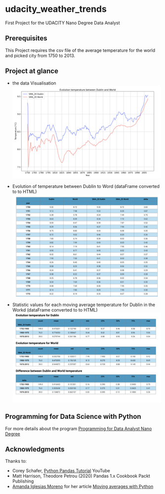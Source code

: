 # udacity_weather_trends
First Project for the UDACITY Nano Degree Data Analyst

## Prerequisites
This Project requires the csv file of the average temperature for the world and picked city from 1750 to 2013. 

## Project at glance

* the data Visualisation 
![Chart Line](https://github.com/clemoni/udacity_weather_trends/blob/main/img/chart_line_temp.png)

* Evolution of temperature between Dublin to Word (dataFrame converted to to HTML)
![dataFrame converted to HTML](https://github.com/clemoni/udacity_weather_trends/blob/main/img/dataFrame_to_html.png)

* Statistic values for each moving average temperature for Dublin in the Workd (dataFrame converted to to HTML) 
![dataFrame converted to HTML](https://github.com/clemoni/udacity_weather_trends/blob/main/img/dataFrame_sma_stat.png)

## Programming for Data Science with Python
For more details about the program [Programming for Data Analyst Nano Degree](https://www.udacity.com/course/data-analyst-nanodegree--nd002)


## Acknowledgments
Thanks to:
* Corey Schafer, [Python Pandas Tutorial](https://youtu.be/ZyhVh-qRZPA) YouTube
* Matt Harrison, Theodore Petrou (2020) Pandas 1.x Cookbook Packt Publishing
* [Amanda Iglesias Moreno](https://www.linkedin.com/in/amanda-iglesias-moreno-55029417a/) for her article [Moving averages with Python](https://towardsdatascience.com/moving-averages-in-python-16170e20f6c)

